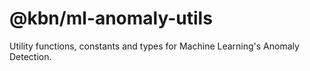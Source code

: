# @kbn/ml-anomaly-utils

Utility functions, constants and types for Machine Learning's Anomaly Detection.
